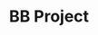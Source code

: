 --- 
title: "BB Project"
publishdate: "2019-2-15T16:48:46+02:00"
src: "https://365manga.net/manga/bb-project"
image: "https://data.365manga.net/images/thumbnails/30533-bb-project.jpg"
description: " For a few years, the city of Kyoto has been the theater of a secret war opposing extreme Japanese teenagers lauding the exclusion of the gaijin (foreign people) outside of Japan, and others who defend their integration. In order to avoid an escalation of violence between rival gangs, both sides have agreed to sort out the gaijins’ fate for good in an underground tournament where the best…"
---
